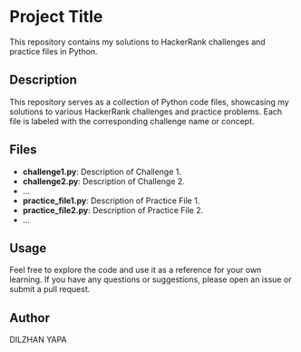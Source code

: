 # Project Title

This repository contains my solutions to HackerRank challenges and practice files in Python.

## Description

This repository serves as a collection of Python code files, showcasing my solutions to various HackerRank challenges and practice problems. Each file is labeled with the corresponding challenge name or concept.

## Files

- **challenge1.py**: Description of Challenge 1.
- **challenge2.py**: Description of Challenge 2.
- ...
- **practice_file1.py**: Description of Practice File 1.
- **practice_file2.py**: Description of Practice File 2.
- ...

## Usage

Feel free to explore the code and use it as a reference for your own learning. If you have any questions or suggestions, please open an issue or submit a pull request.

## Author

DILZHAN YAPA
